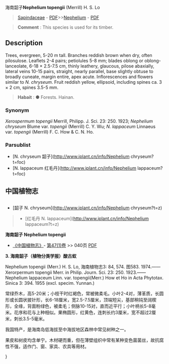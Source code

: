 海南韶子**Nephelium topengii** (Merrill) H. S. Lo

> [Sapindaceae](http://www.iplant.cn/info/Sapindaceae?t=foc) - [PDF](http://www.iplant.cn/foc/pdf/Sapindaceae.pdf)>>[Nephelium](http://www.iplant.cn/info/Nephelium?t=foc) - [PDF](http://www.iplant.cn/foc/pdf/Nephelium.pdf)

> **Comment** : 
> This species is used for its timber.

## Description

Trees, evergreen, 5-20 m tall. Branches reddish brown when dry, often pilosulose. Leaflets 2-4 pairs; petiolules 5-8 mm; blades oblong or oblong-lanceolate, 6-18 × 2.5-7.5 cm, thinly leathery, glaucous, pilose abaxially, lateral veins 10-15 pairs, straight, nearly parallel, base slightly obtuse to broadly cuneate, margin entire, apex acute. Inflorescences and flowers similar to *N. chryseum*. Fruit reddish yellow, ellipsoid, including spines ca. 3 × 2 cm, spines 3.5-5 mm.

> **Habait** : 
>●  Forests. Hainan.

### Synonym
*Xerospermum topengii* Merrill, Philipp. J. Sci. 23: 250. 1923; *Nephelium chryseum* Blume var. *topengii* (Merrill) C. Y. Wu; *N. lappaceum* Linnaeus var. *topengii* (Merrill) F. C. How & C. N. Ho.

### Parsublist

* [N.  chryseum  韶子](http://www.iplant.cn/info/Nephelium chryseum?t=foc)
* [N.  lappaceum  红毛丹](http://www.iplant.cn/info/Nephelium lappaceum?t=foc)

## 中国植物志

## 
* [韶子  N.  chryseum](http://www.iplant.cn/info/Nephelium chryseum?t=z)
> * [红毛丹  N.  lappaceum](http://www.iplant.cn/info/Nephelium lappaceum?t=z)

**海南韶子 Nephelium topengii**

* [《中国植物志》](http://www.iplant.cn/frps)- [第47(1)卷](http://www.iplant.cn/frps/vol/47(1)) >> 040页 [PDF](http://www.iplant.cn/frps/pdf/47(1)/040.PDF)

**3. 海南韶子（植物分类学报）酸古蚁**

Nephelium topengii (Merr.) H. S. Lo, 海南植物志3: 84, 574. 图583. 1974.——Xerorpermum topengii Merr. in Philip. Journ. Sci. 23: 250. 1923.——Nephelium lappaceum Linn. var. topengii(Merr.) How et Ho in Acta Phytotax. Sinica 3: 394. 1955 (excl. specim. Yunnan.)

常绿乔木，高5-20米；小枝干时红褐色，常被微柔毛。小叶2-4对，薄革质，长圆形或长圆状披针形，长6-18厘米，宽2.5-7.5厘米，顶端短尖，基部稍钝至阔楔形，全缘，背面粉绿色，被柔毛；侧脉10-15对，直而近平行；小叶柄长5-8毫米。花序和花与上种相似。果椭圆形，红黄色，连刺长约3厘米，宽不超过2厘米，刺长3.5-5毫米。

我国特产，是海南岛低海拔至中海拔地区森林中常见树种之一。

果皮和树皮均含单宁。木材硬而重，但在薄壁组织中常有某种变色菌菌丝，故抗腐性不强，适作门、窗、家具、农具等用材。

}